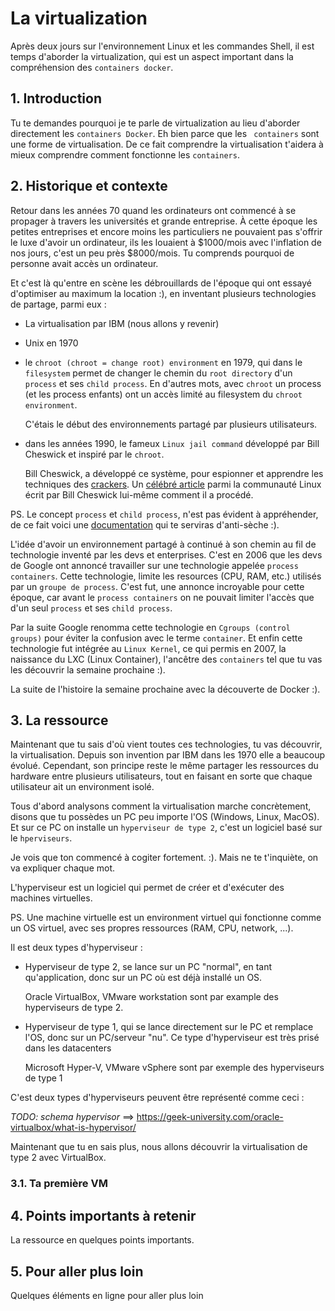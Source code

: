 # La virtualization
Après deux jours sur l'environnement Linux et les commandes Shell, 
il est temps d'aborder la virtualization, qui est un aspect important dans la compréhension des `containers docker`.

## 1. Introduction
Tu te demandes pourquoi je te parle de virtualization au lieu d'aborder directement les `containers Docker`.
Eh bien parce que les ` containers` sont une forme de virtualisation. De ce fait comprendre la virtualisation t'aidera à mieux comprendre comment fonctionne les `containers`.

## 2. Historique et contexte
Retour dans les années 70 quand les ordinateurs ont commencé à se propager à travers les universités et grande entreprise.
À cette époque les petites entreprises et encore moins les particuliers ne pouvaient pas s'offrir le luxe d'avoir un ordinateur, 
ils les louaient à $1000/mois avec l'inflation de nos jours, c'est un peu près $8000/mois. Tu comprends pourquoi de personne avait accès un ordinateur.

Et c'est là qu'entre en scène les débrouillards de l'époque qui ont essayé d'optimiser au maximum la location :), 
en inventant plusieurs technologies de partage, parmi eux :
- La virtualisation par IBM (nous allons y revenir)
- Unix en 1970
- le `chroot (chroot = change root) environment` en 1979, qui dans le `filesystem` permet de changer le chemin du `root directory` d'un `process` et ses `child process`.
  En d'autres mots, avec `chroot` un process (et les process enfants) ont un accès limité au filesystem du `chroot environment`.

  C'étais le début des environnements partagé par plusieurs utilisateurs.

- dans les années 1990, le fameux `Linux jail command` développé par Bill Cheswick et inspiré par le `chroot`.

  Bill Cheswick, a développé ce système, pour espionner et apprendre les techniques des [crackers](https://www.techtarget.com/searchsecurity/definition/cracker#:~:text=A%20computer%20cracker%20is%20an,because%20the%20challenge%20is%20there.).
  Un [célébré article](https://www.cheswick.com/ches/papers/berferd.pdf) parmi la communauté Linux écrit par Bill Cheswick lui-même comment il a procédé.

PS. Le concept `process` et `child process`, n'est pas évident à appréhender, de ce fait voici une [documentation](https://www.geeksforgeeks.org/difference-between-process-parent-process-and-child-process/) qui te serviras d'anti-sèche :).

L'idée d'avoir un environnement partagé à continué à son chemin au fil de technologie inventé par les devs et enterprises.
C'est en 2006 que les devs de Google ont annoncé travailler sur une technologie appelée `process containers`. 
Cette technologie, limite les resources (CPU, RAM, etc.) utilisés par un `groupe de process`. 
C'est fut, une annonce incroyable pour cette époque, car avant le `process containers` on ne pouvait limiter l'accès que d'un seul `process` et ses `child process`.

Par la suite Google renomma cette technologie en `Cgroups (control groups)` pour éviter la confusion avec le terme `container`.
Et enfin cette technologie fut intégrée au `Linux Kernel`, ce qui permis en 2007, la naissance du LXC (Linux Container), l'ancêtre des `containers` tel que tu vas les découvrir la semaine prochaine :).

La suite de l'histoire la semaine prochaine avec la découverte de Docker :).


## 3. La ressource
Maintenant que tu sais d'où vient toutes ces technologies, tu vas découvrir, la virtualisation. Depuis son invention par IBM dans les 1970 elle a beaucoup évolué. 
Cependant, son principe reste le même partager les ressources du hardware entre plusieurs utilisateurs, tout en faisant en sorte que chaque utilisateur ait un environment isolé.

Tous d'abord analysons comment la virtualisation marche concrètement,
disons que tu possèdes un PC peu importe l'OS (Windows, Linux, MacOS).
Et sur ce PC on installe un `hyperviseur de type 2`, c'est un logiciel basé sur le `hperviseurs`.

Je vois que ton commencé à cogiter fortement. :). Mais ne te t'inquiète, on va expliquer chaque mot.

L'hyperviseur est un logiciel qui permet de créer et d'exécuter des machines virtuelles.

PS. Une machine virtuelle est un environment virtuel qui fonctionne comme un OS virtuel, avec ses propres ressources (RAM, CPU, network, ...).

Il est deux types d'hyperviseur :
- Hyperviseur de type 2, se lance sur un PC "normal", en tant qu'application, donc sur un PC où est déjà installé un OS.

  Oracle VirtualBox, VMware workstation sont par example des hyperviseurs de type 2.

- Hyperviseur de type 1, qui se lance directement sur le PC et remplace l'OS, donc sur un PC/serveur "nu". Ce type d'hyperviseur est très prisé dans les datacenters

  Microsoft Hyper-V, VMware vSphere sont par exemple des hyperviseurs de type 1

C'est deux types d'hyperviseurs peuvent être représenté comme ceci : 

*TODO: schema hypervisor* ==> https://geek-university.com/oracle-virtualbox/what-is-hypervisor/

Maintenant que tu en sais plus, nous allons découvrir la virtualisation de type 2 avec VirtualBox.

### 3.1. Ta première VM


## 4. Points importants à retenir
La ressource en quelques points importants.

## 5. Pour aller plus loin
Quelques éléments en ligne pour aller plus loin
